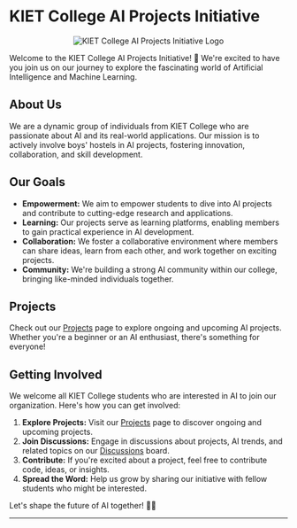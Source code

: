 # KIET College AI Projects Initiative

<p align="center">
  <img src="http://www.kietgroup.com/img/image-removebg-preview.png" alt="KIET College AI Projects Initiative Logo">
</p>

Welcome to the KIET College AI Projects Initiative! 🚀 We're excited to have you join us on our journey to explore the fascinating world of Artificial Intelligence and Machine Learning.

## About Us

We are a dynamic group of individuals from KIET College who are passionate about AI and its real-world applications. Our mission is to actively involve boys' hostels in AI projects, fostering innovation, collaboration, and skill development.

## Our Goals

- **Empowerment:** We aim to empower students to dive into AI projects and contribute to cutting-edge research and applications.
- **Learning:** Our projects serve as learning platforms, enabling members to gain practical experience in AI development.
- **Collaboration:** We foster a collaborative environment where members can share ideas, learn from each other, and work together on exciting projects.
- **Community:** We're building a strong AI community within our college, bringing like-minded individuals together.

## Projects

Check out our [Projects](/projects) page to explore ongoing and upcoming AI projects. Whether you're a beginner or an AI enthusiast, there's something for everyone!

## Getting Involved

We welcome all KIET College students who are interested in AI to join our organization. Here's how you can get involved:

1. **Explore Projects:** Visit our [Projects](/projects) page to discover ongoing and upcoming projects.
2. **Join Discussions:** Engage in discussions about projects, AI trends, and related topics on our [Discussions](/discussions) board.
3. **Contribute:** If you're excited about a project, feel free to contribute code, ideas, or insights.
4. **Spread the Word:** Help us grow by sharing our initiative with fellow students who might be interested.



Let's shape the future of AI together! 🤖✨

---


